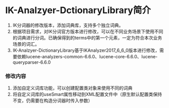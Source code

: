 # IK-Analzyer-DctionaryLibrary简介

1. IK分词器的修改版本，添加词典库，支持多个独立词典。
2. 根据项目需求，对IK分词官方版本进行修改，可以在不同业务场景下使用不同的词典进行分词。已确保得到的terms中的第一个元素，一定为符合本次业务场景的词汇。
3. IK-Analzyer-DictionaryLibrary基于IKAnalyzer2017_6_6_0版本进行修改，需要依赖lucene-analyzers-common-6.6.0、lucene-core-6.6.0、lucene-queryparser-6.6.0

### 修改内容
1. 添加自定义词库功能，可以创建配置类对象来使用不同的词典
2. 将自定义词库的useSmart属性移动到XML配置文件中（原生默认配置类保持不变，仍需要在构造分词器时传入参数）



